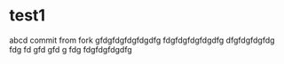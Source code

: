 # test1
abcd
commit from fork
gfdgfdgfdgfdgdfg
fdgfdgfdgfdgdfg
dfgfdgfdgfdg
fdg
fd
gfd
gfd
g
fdg
fdgfdgfdgdfg
